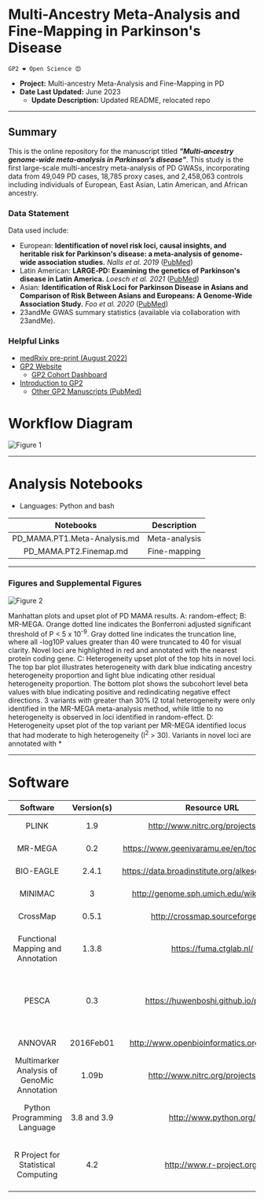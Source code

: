 # Multi-Ancestry Meta-Analysis and Fine-Mapping in Parkinson's Disease 

`GP2 ❤️ Open Science 😍`

 - **Project:** Multi-ancestry Meta-Analysis and Fine-Mapping in PD
 - **Date Last Updated:** June 2023 
    - **Update Description:** Updated README, relocated repo

---

## Summary
This is the online repository for the manuscript titled ***"Multi-ancestry genome-wide meta-analysis in Parkinson’s disease"***. This study is the first large-scale multi-ancestry meta-analysis of PD GWASs, incorporating data from 49,049 PD cases, 18,785 proxy cases, and 2,458,063 controls including individuals of European, East Asian, Latin American, and African ancestry. 

### Data Statement 
Data used include:
- European: **Identification of novel risk loci, causal insights, and heritable risk for Parkinson's disease: a meta-analysis of genome-wide association studies.** *Nalls et al. 2019* ([PubMed](https://pubmed.ncbi.nlm.nih.gov/31701892/))
- Latin American: **LARGE‐PD: Examining the genetics of Parkinson's disease in Latin America.** *Loesch et al. 2021* ([PubMed](https://pubmed.ncbi.nlm.nih.gov/34227697/))
- Asian: **Identification of Risk Loci for Parkinson Disease in Asians and Comparison of Risk Between Asians and Europeans: A Genome-Wide Association Study.** *Foo et al. 2020* ([PubMed](https://pubmed.ncbi.nlm.nih.gov/32310270/))
- 23andMe GWAS summary statistics (available via collaboration with 23andMe).

### Helpful Links 
- [medRxiv pre-print (August 2022)](https://doi.org/10.1101/2022.08.04.22278432)
- [GP2 Website](https://gp2.org/)
    - [GP2 Cohort Dashboard](https://gp2.org/cohort-dashboard-advanced/)
- [Introduction to GP2](https://movementdisorders.onlinelibrary.wiley.com/doi/10.1002/mds.28494)
    - [Other GP2 Manuscripts (PubMed)](https://pubmed.ncbi.nlm.nih.gov/?term=%22global+parkinson%27s+genetics+program%22)


# Workflow Diagram 
![Figure 1](https://github.com/GP2code/GP2-Multiancestry-metaGWAS/assets/44064705/13cc9d34-3658-4f75-8387-15b9a8235ed3)

---
# Analysis Notebooks
* Languages: Python and bash

| **Notebooks** |                                                    **Description**                                                   |
|:----------------:|:--------------------------------------------------------------------------------------------------------------------:|
|        PD_MAMA.PT1.Meta-Analysis.md    | Meta-analysis |
|        PD_MAMA.PT2.Finemap.md  | Fine-mapping |

---
### Figures and Supplemental Figures

![Figure 2](https://github.com/GP2code/GP2-Multiancestry-metaGWAS/assets/44064705/b98bdef9-c4f8-4668-bfb6-5ea21eeac74e)

Manhattan plots and upset plot of PD MAMA results. A: random-effect; B: MR-MEGA. Orange dotted line indicates the Bonferroni adjusted significant threshold of P < 5 x 10<sup>-9</sup>. Gray dotted line indicates the truncation line, where all -log10P values greater than 40 were truncated to 40 for visual clarity. Novel loci are highlighted in red and annotated with the nearest protein coding gene. C: Heterogeneity upset plot of the top hits in novel loci. The top bar plot illustrates heterogeneity with dark blue indicating ancestry heterogeneity proportion and light blue indicating other residual heterogeneity proportion. The bottom plot shows the subcohort level beta values with blue indicating positive and redindicating negative effect directions. 3 variants with greater than 30% I2 total heterogeneity were only identified in the MR-MEGA meta-analysis method, while little to no heterogeneity is observed in loci identified in random-effect. D: Heterogeneity upset plot of the top variant per MR-MEGA identified locus that had moderate to high heterogeneity (I<sup>2</sup> > 30). Variants in novel loci are annotated with *


---

# Software 

|               Software              |      Version(s)     |                       Resource URL                       |       RRID      |                                               Notes                                               |
|:-----------------------------------:|:-------------------:|:--------------------------------------------------------:|:---------------:|:-------------------------------------------------------------------------------------------------:|
|                PLINK                | 1.9 |            http://www.nitrc.org/projects/plink           | RRID:SCR_001757 |                                     used for fixed/random effect meta-analyses                                     |
|                MR-MEGA                | 0.2 |            https://www.geenivaramu.ee/en/tools/mr-mega           | N/A |                                     used for meta-analysis and fine-mapping                                     |
|                BIO-EAGLE                | 2.4.1 |            https://data.broadinstitute.org/alkesgroup/Eagle/           | RRID:SCR_015991 |                                     used for phasing 23andMe data                                     |
|                MINIMAC                | 3 |            http://genome.sph.umich.edu/wiki/Minimac           | RRID:SCR_009292 |                                     used for imputing 23andMe data                                    |
|                CrossMap                | 0.5.1 |            http://crossmap.sourceforge.net/           | RRID:SCR_001173 |                                     used to liftover hg38 summary statistics to hg19                                     |
|                Functional Mapping and Annotation                | 1.3.8 |            https://fuma.ctglab.nl/           | N/A |                                     used to annotate summary statistics using ANNOVAR and identify relevant GTEx eQTLs                                     |
|                PESCA                | 0.3 |            https://huwenboshi.github.io/pesca/           | N/A |                                     used to estimate whether causal variants at the loci identified in the meta-analysis were the population-specific or shared                                      |
|                ANNOVAR                | 2016Feb01 |            http://www.openbioinformatics.org/annovar/           | RRID:SCR_012821 |                                     used by FUMA for annotation                                     |
|                Multimarker Analysis of GenoMic Annotation                | 1.09b |            http://www.nitrc.org/projects/plink           | RRID:SCR_001757 |                                     used for gene-set enrichment analysis                                     |
|     Python Programming Language     |     3.8 and 3.9     |                  http://www.python.org/                  | RRID:SCR_008394 | pandas; numpy; seaborn; matplotlib; statsmodel; used for general data wrangling/plotting/analyses |
| R Project for Statistical Computing |         4.2         |                 http://www.r-project.org/                | RRID:SCR_001905 |   tidyverse; dplyr; tidyr; ggplot; data.table; locuscomparer; used for general data wrangling/plotting/analyses  |
